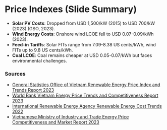 
# Price Indexes (Slide Summary)

- **Solar PV Costs**: Dropped from USD 1,500/kW (2015) to USD 700/kW (2023) (GSO, 2023).
- **Wind Energy Costs**: Onshore wind LCOE fell to USD 0.07-0.09/kWh (2023).
- **Feed-in Tariffs**: Solar FITs range from 7.09-8.38 US cents/kWh, wind FITs up to 9.8 US cents/kWh.
- **Coal LCOE**: Coal remains cheaper at USD 0.05-0.07/kWh but faces environmental challenges.

### Sources
- [General Statistics Office of Vietnam Renewable Energy Price Index and Trends Report 2023](https://www.gso.gov.vn)
- [World Bank Vietnam Energy Price Trends and Competitiveness Report 2023](https://www.worldbank.org/en/country/vietnam/publication/vietnam-energy-price-index)
- [International Renewable Energy Agency Renewable Energy Cost Trends 2022](https://www.irena.org)
- [Vietnamese Ministry of Industry and Trade Energy Price Competitiveness and Market Report 2023](https://moit.gov.vn)
